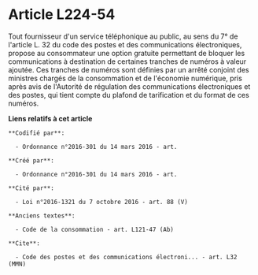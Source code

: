 # Article L224-54

Tout fournisseur d'un service téléphonique au public, au sens du 7° de l'article L. 32 du code des postes et des
communications électroniques, propose au consommateur une option gratuite permettant de bloquer les communications à
destination de certaines tranches de numéros à valeur ajoutée. Ces tranches de numéros sont définies par un arrêté conjoint
des ministres chargés de la consommation et de l'économie numérique, pris après avis de l'Autorité de régulation des
communications électroniques et des postes, qui tient compte du plafond de tarification et du format de ces numéros.

**Liens relatifs à cet article**

	**Codifié par**:

	  - Ordonnance n°2016-301 du 14 mars 2016 - art.

	**Créé par**:

	  - Ordonnance n°2016-301 du 14 mars 2016 - art.

	**Cité par**:

	  - Loi n°2016-1321 du 7 octobre 2016 - art. 88 (V)

	**Anciens textes**:

	  - Code de la consommation - art. L121-47 (Ab)

	**Cite**:

	  - Code des postes et des communications électroni... - art. L32 (MMN)
